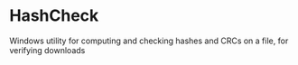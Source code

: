 HashCheck
=========

Windows utility for computing and checking hashes and CRCs on a file, for verifying downloads
